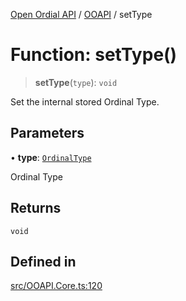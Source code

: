 [Open Ordial API](../../README.md) / [OOAPI](../README.md) / setType

# Function: setType()

> **setType**(`type`): `void`

Set the internal stored Ordinal Type.

## Parameters

• **type**: [`OrdinalType`](../enumerations/OrdinalType.md)

Ordinal Type

## Returns

`void`

## Defined in

[src/OOAPI.Core.ts:120](https://github.com/open-ordinal/open-ordinal-api/blob/e5d3b68402ab6ae1542219b48b6d5e3ee2104984/src/OOAPI.Core.ts#L120)
